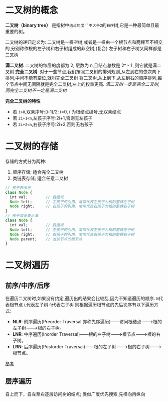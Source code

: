 # 二叉树的概念

**二叉树（binary tree）** 是指树中` 结点的度``不大于2 `的`有序`树,它是一种最简单且最重要的树。

二叉树的递归定义为:
二叉树是一棵空树,或者是一棵由一个根节点和两棵互不相交的,分别称作根的左子树和右子树组成的非空树;(复合)
左子树和右子树又同样都是二叉树

**满二叉树**: 二叉树的每层的度都为 2; 层数为 n,且结点总数是 2ⁿ - 1 ,则它就是满二叉树
**完全二叉树**: 对于一些节点,我们按照二叉树的排列规则,从左到右的依次向下排列,中间不能有空位,就叫完全二叉树
将二叉树,从上到下,从左到右的顺序排列,每个节点中间无间隔就是完全二叉树,左上的权重更高.
_满二叉树一定是完全二叉树,而完全二叉树不一定是满二叉树_

**完全二叉树的特性**

- 若 `i>0`,双亲序号:(i-1)/2; i=0, i 为根结点编号,无双亲结点
- 若 `2i+1<n`,左孩子序号:2i+1,否则无左孩子
- 若 `2i+2<n`,右孩子序号:2i+2,否则无右孩子

# 二叉树的存储

存储的方式分为两种:

1. 顺序存储; 适合完全二叉树
2. 类链表存储; 适合任意二叉树

```js 类链表存储: 通过一个一个的节点引用来关联数据,常用于二叉三叉树
// 孩子表示法
class Node {
  int val;        // 数据域
  Node left;      // 左孩子的引用，常常代表左孩子为根的整棵左子树
  Node right;     // 右孩子的引用，常常代表右孩子为根的整棵右子树
}
// 孩子双亲表示法
class Node {
  int val;        // 数据域
  Node left;      // 左孩子的引用，常常代表左孩子为根的整棵左子树
  Node right;     // 右孩子的引用，常常代表右孩子为根的整棵右子树
  Node parent;    // 当前节点的根节点
}
```

# 二叉树遍历

## 前序/中序/后序

在遍历二叉树时,如果没有约定,遍历出的结果会比较乱,因为不知道遍历的顺序.
`N`代表根节点
`L`代表左子树
`R`代表右子树
则根据遍历根节点的先后次序有以下遍历方式:

- **NLR**: 前序遍历(Preorder Traversal 亦称先序遍历)——访问根结点--->根的左子树--->根的右子树。
- **LNR**: 中序遍历(Inorder Traversal)——根的左子树--->根节点--->根的右子树。
- **LRN**: 后序遍历(Postorder Traversal)——根的左子树--->根的右子树--->根节点。

[参考](https://blog.csdn.net/m0_51601105/article/details/121069707)

## 层序遍历

自上而下，自左至右逐层访问树的结点; 类似广度优先搜索,先横向再纵向
